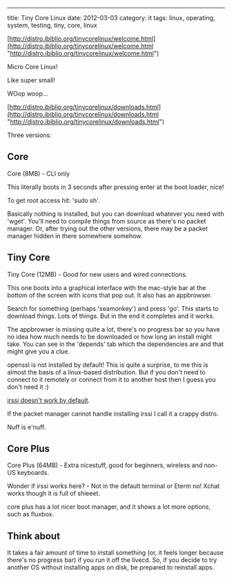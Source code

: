 ---
title: Tiny Core Linux
date: 2012-03-03
category: it
tags: linux, operating, system, testing, tiny, core, linux

[http://distro.ibiblio.org/tinycorelinux/welcome.html](http://distro.ibiblio.org/tinycorelinux/welcome.html "http://distro.ibiblio.org/tinycorelinux/welcome.html")

Micro Core Linux!

Like super small!

WOop woop...

[http://distro.ibiblio.org/tinycorelinux/downloads.html](http://distro.ibiblio.org/tinycorelinux/downloads.html "http://distro.ibiblio.org/tinycorelinux/downloads.html")

Three versions:

## Core

Core (8MB) - CLI only

This literally boots in 3 seconds after pressing enter at the boot loader, nice!

To get root access hit: 'sudo sh'.

Basically nothing is installed, but you can download whatever you need with 'wget'. You'll need to compile things from source as there's no packet manager. Or, after trying out the other versions, there may be a packet manager hidden in there somewhere somehow.

## Tiny Core

Tiny Core (12MB) - Good for new users and wired connections.

This one boots into a graphical interface with the mac-style bar at the bottom of the screen with icons that pop out. It also has an appbrowser.

Search for something (perhaps 'seamonkey') and press 'go'. This starts to download things. Lots of things. But in the end it completes and it works.

The appbrowser is missing quite a lot, there's no progress bar so you have no idea how much needs to be downloaded or how long an install might take. You can see in the 'depends' tab which the dependencies are and that might give you a clue.

openssl is not installed by default! This is quite a surprise, to me this is almost the basis of a linux-based distribution. But if you don't need to connect to it remotely or connect from it to another host then I guess you don't need it :)

[irssi doesn't work by default](http://forum.tinycorelinux.net/index.php?topic=12252.0).

If the packet manager cannot handle installing irssi I call it a crappy distro.

Nuff is e'nuff.

## Core Plus

Core Plus (64MB) - Extra nicestuff, good for beginners, wireless and non-US keyboards.

Wonder if irssi works here? - Not in the default terminal or Eterm no! Xchat works though it is full of shieeet.

core plus has a lot nicer boot manager, and it shows a lot more options, such as fluxbox.

## Think about

It takes a fair amount of time to install something (or, it feels longer because there's no progress bar) if you run it off the livecd. So, if you decide to try another OS without installing apps on disk, be prepared to reinstall apps.
